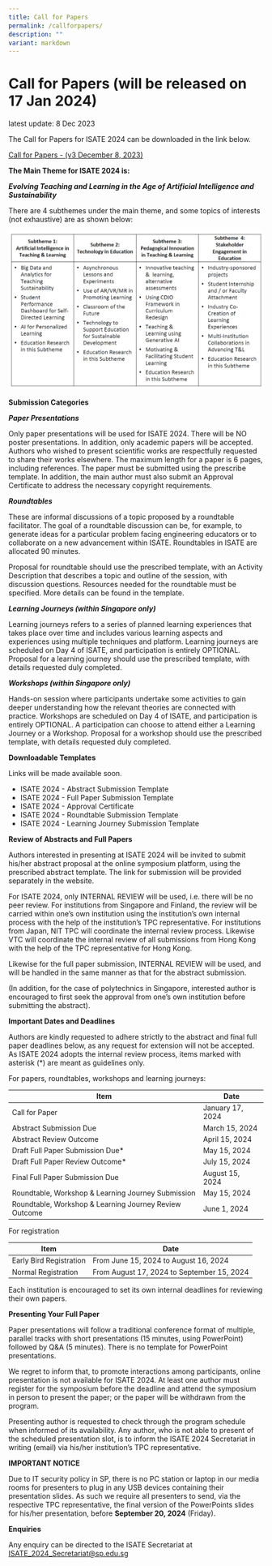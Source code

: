 ```yaml
---
title: Call for Papers
permalink: /callforpapers/
description: ""
variant: markdown
---
```

# Call for Papers (will be released on 17 Jan 2024)
latest update: 8 Dec 2023

The Call for Papers for ISATE 2024 can be downloaded in the link below.

[Call for Papers - (v3 December 8, 2023)](/files/Call_for_Papers__v3_December_8__2023_.pdf)

**The Main Theme for ISATE 2024 is:** 

***Evolving Teaching and Learning in the Age of Artificial Intelligence and Sustainability***


There are 4 subthemes under the main theme, and some topics of interests (not exhaustive) are as shown below:

![](/images/subthemes-table.jpg)


**Submission Categories**

***Paper Presentations***

Only paper presentations will be used for ISATE 2024. There will be NO poster presentations. In addition, only academic papers will be accepted. Authors who wished to present scientific works are respectfully requested to share their works elsewhere. The maximum length for a paper is 6 pages, including references. The paper must be submitted using the prescribe template. In addition, the main author must also submit an Approval Certificate to address the necessary copyright requirements. 

***Roundtables***

These are informal discussions of a topic proposed by a roundtable facilitator. The goal of a roundtable discussion can be, for example, to generate ideas for a particular problem facing engineering educators or to collaborate on a new advancement within ISATE. Roundtables in ISATE are allocated 90 minutes.

Proposal for roundtable should use the prescribed template, with an Activity Description that describes a topic and outline of the session, with discussion questions. Resources needed for the roundtable must be specified. More details can be found in the template.

***Learning Journeys (within Singapore only)***

Learning journeys refers to a series of planned learning experiences that takes place over time and includes various learning aspects and experiences using multiple techniques and platform. Learning journeys are scheduled on Day 4 of ISATE, and participation is entirely OPTIONAL. Proposal for a learning journey should use the prescribed template, with details requested duly completed.


***Workshops (within Singapore only)***

Hands-on session where participants undertake some activities to gain deeper understanding how the relevant theories are connected with practice. Workshops are scheduled on Day 4 of ISATE, and participation is entirely OPTIONAL. A participation can choose to attend either a Learning Journey or a Workshop. Proposal for a workshop should use the prescribed template, with details requested duly completed.




**Downloadable Templates**

Links will be made available soon.

* ISATE 2024 - Abstract Submission Template
* ISATE 2024 - Full Paper Submission Template
* ISATE 2024 - Approval Certificate
* ISATE 2024 - Roundtable Submission Template
* ISATE 2024 - Learning Journey Submission Template

**Review of Abstracts and Full Papers**

Authors interested in presenting at ISATE 2024 will be invited to submit his/her abstract proposal at the online symposium platform, using the prescribed abstract template. The link for submission will be provided separately in the website.

For ISATE 2024, only INTERNAL REVIEW will be used, i.e. there will be no peer review. For institutions from Singapore and Finland, the review will be carried within one’s own institution using the institution’s own internal process with the help of the institution’s TPC representative. For institutions from Japan, NIT TPC will coordinate the internal review process. Likewise VTC will coordinate the internal review of all submissions from Hong Kong with the help of the TPC representative for Hong Kong.

Likewise for the full paper submission, INTERNAL REVIEW will be used, and will be handled in the same manner as that for the abstract submission.

(In addition, for the case of polytechnics in Singapore, interested author is encouraged to first seek the approval from one’s own institution before submitting the abstract).

**Important Dates and Deadlines**

Authors are kindly requested to adhere strictly to the abstract and final full paper deadlines below, as any request for extension will not be accepted. As ISATE 2024 adopts the internal review process, items marked with asterisk (*) are meant as guidelines only.

For papers, roundtables, workshops and learning journeys:

| Item | Date |
| -------- | -------- |
| Call for Paper     | January 17, 2024     |
| Abstract Submission Due | March 15, 2024 |
| Abstract Review Outcome | April 15, 2024 |
| Draft Full Paper Submission Due* | May 15, 2024 |
| Draft Full Paper Review Outcome* | July 15, 2024 |
| Final Full Paper Submission Due | August 15, 2024 |
| Roundtable, Workshop & Learning Journey Submission | May 15, 2024 |
| Roundtable, Workshop & Learning Journey Review Outcome | June 1, 2024 |

For registration

| Item | Date |
| -------- | -------- |
| Early Bird Registration     | From June 15, 2024 to August 16, 2024     |
| Normal Registration     | From August 17, 2024 to September 15, 2024     |

Each institution is encouraged to set its own internal deadlines for reviewing their own papers.


**Presenting Your Full Paper**

Paper presentations will follow a traditional conference format of multiple, parallel tracks with short presentations (15 minutes, using PowerPoint) followed by Q&A (5 minutes). There is no template for PowerPoint presentations.

We regret to inform that, to promote interactions among participants, online presentation is not available for ISATE 2024. At least one author must register for the symposium before the deadline and attend the symposium in person to present the paper; or the paper will be withdrawn from the program.

Presenting author is requested to check through the program schedule when informed of its availability. Any author, who is not able to present of the scheduled presentation slot, is to inform the ISATE 2024 Secretariat in writing (email) via his/her institution’s TPC representative. 

**IMPORTANT NOTICE**

Due to IT security policy in SP, there is no PC station or laptop in our media rooms for presenters to plug in any USB devices containing their presentation slides. As such we require all presenters to send, via the respective TPC representative, the final version of the PowerPoints slides for his/her presentation, before **September 20, 2024** (Friday).



**Enquiries**

Any enquiry can be directed to the ISATE Secretariat at [ISATE_2024_Secretariat@sp.edu.sg](mailto:ISATE_2024_Secretariat@sp.edu.sg)